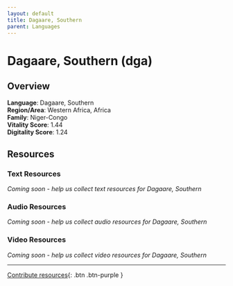 ```yaml
---
layout: default
title: Dagaare, Southern
parent: Languages
---
```


# Dagaare, Southern (dga)

## Overview

**Language**: Dagaare, Southern  
**Region/Area**: Western Africa, Africa  
**Family**: Niger-Congo  
**Vitality Score**: 1.44  
**Digitality Score**: 1.24  

## Resources

### Text Resources
*Coming soon - help us collect text resources for Dagaare, Southern*

### Audio Resources
*Coming soon - help us collect audio resources for Dagaare, Southern*

### Video Resources
*Coming soon - help us collect video resources for Dagaare, Southern*

---

[Contribute resources](https://fairtrain.github.io/){: .btn .btn-purple }
